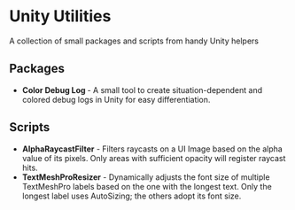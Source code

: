 # Unity Utilities
A collection of small packages and scripts from handy Unity helpers

## Packages
- <strong>Color Debug Log </strong> - A small tool to create situation-dependent and colored debug logs in Unity for easy differentiation.</li>

## Scripts
- <strong>AlphaRaycastFilter</strong> - Filters raycasts on a UI Image based on the alpha value of its pixels. Only areas with sufficient opacity will register raycast hits.
- <strong>TextMeshProResizer</strong> - Dynamically adjusts the font size of multiple TextMeshPro labels based on the one with the longest text. Only the longest label uses AutoSizing; the others adopt its font size.
